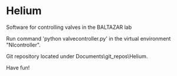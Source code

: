 # Helium
Software for controlling valves in the BALTAZAR lab


Run command 'python valvecontroller.py' in the virtual environment "NIcontroller".

Git repository located under Documents\git_repos\Helium.

Have fun!